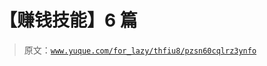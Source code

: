 # 【赚钱技能】6 篇

> 原文：[`www.yuque.com/for_lazy/thfiu8/pzsn60cqlrz3ynfo`](https://www.yuque.com/for_lazy/thfiu8/pzsn60cqlrz3ynfo)

